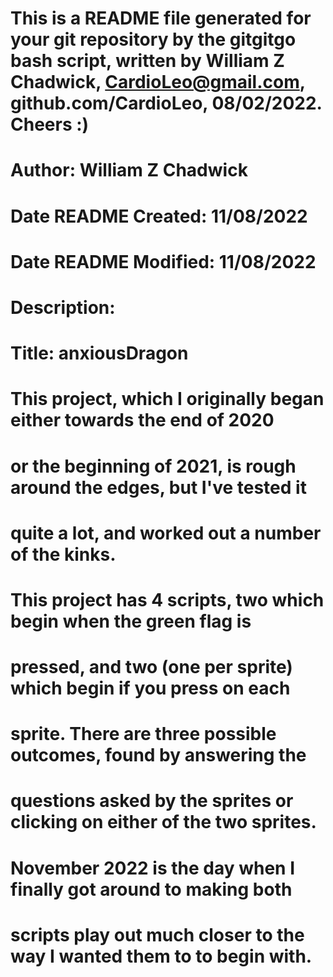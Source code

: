 # This is a README file generated for your git repository by the gitgitgo bash script, written by William Z Chadwick, CardioLeo@gmail.com, github.com/CardioLeo, 08/02/2022. Cheers :)

# Author: William Z Chadwick
# Date README Created: 11/08/2022
# Date README Modified: 11/08/2022
# Description:
# Title: anxiousDragon

# This project, which I originally began either towards the end of 2020
# or the beginning of 2021, is rough around the edges, but I've tested it
# quite a lot, and worked out a number of the kinks.

# This project has 4 scripts, two which begin when the green flag is
# pressed, and two (one per sprite) which begin if you press on each
# sprite. There are three possible outcomes, found by answering the
# questions asked by the sprites or clicking on either of the two sprites.

# November 2022 is the day when I finally got around to making both
# scripts play out much closer to the way I wanted them to to begin with.
